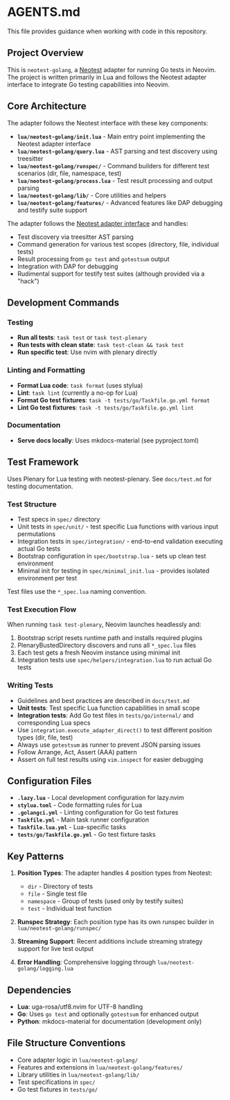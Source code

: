 # AGENTS.md

This file provides guidance when working with code in this repository.

## Project Overview

This is `neotest-golang`, a [Neotest](https://github.com/nvim-neotest/neotest)
adapter for running Go tests in Neovim. The project is written primarily in Lua
and follows the Neotest adapter interface to integrate Go testing capabilities
into Neovim.

## Core Architecture

The adapter follows the Neotest interface with these key components:

- **`lua/neotest-golang/init.lua`** - Main entry point implementing the Neotest
  adapter interface
- **`lua/neotest-golang/query.lua`** - AST parsing and test discovery using
  treesitter
- **`lua/neotest-golang/runspec/`** - Command builders for different test
  scenarios (dir, file, namespace, test)
- **`lua/neotest-golang/process.lua`** - Test result processing and output
  parsing
- **`lua/neotest-golang/lib/`** - Core utilities and helpers
- **`lua/neotest-golang/features/`** - Advanced features like DAP debugging and
  testify suite support

The adapter follows the
[Neotest adapter interface](https://github.com/nvim-neotest/neotest/blob/master/lua/neotest/adapters/interface.lua)
and handles:

- Test discovery via treesitter AST parsing
- Command generation for various test scopes (directory, file, individual tests)
- Result processing from `go test` and `gotestsum` output
- Integration with DAP for debugging
- Rudimental support for testify test suites (although provided via a "hack")

## Development Commands

### Testing

- **Run all tests**: `task test` or `task test-plenary`
- **Run tests with clean state**: `task test-clean && task test`
- **Run specific test**: Use nvim with plenary directly

### Linting and Formatting

- **Format Lua code**: `task format` (uses stylua)
- **Lint**: `task lint` (currently a no-op for Lua)
- **Format Go test fixtures**: `task -t tests/go/Taskfile.go.yml format`
- **Lint Go test fixtures**: `task -t tests/go/Taskfile.go.yml lint`

### Documentation

- **Serve docs locally**: Uses mkdocs-material (see pyproject.toml)

## Test Framework

Uses Plenary for Lua testing with neotest-plenary. See `docs/test.md` for
testing documentation.

### Test Structure

- Test specs in `spec/` directory
- Unit tests in `spec/unit/` - test specific Lua functions with various input
  permutations
- Integration tests in `spec/integration/` - end-to-end validation executing
  actual Go tests
- Bootstrap configuration in `spec/bootstrap.lua` - sets up clean test
  environment
- Minimal init for testing in `spec/minimal_init.lua` - provides isolated
  environment per test

Test files use the `*_spec.lua` naming convention.

### Test Execution Flow

When running `task test-plenary`, Neovim launches headlessly and:

1. Bootstrap script resets runtime path and installs required plugins
2. PlenaryBustedDirectory discovers and runs all `*_spec.lua` files
3. Each test gets a fresh Neovim instance using minimal init
4. Integration tests use `spec/helpers/integration.lua` to run actual Go tests

### Writing Tests

- Guidelines and best practices are described in `docs/test.md`
- **Unit tests**: Test specific Lua function capabilities in small scope
- **Integration tests**: Add Go test files in `tests/go/internal/` and
  corresponding Lua specs
- Use `integration.execute_adapter_direct()` to test different position types
  (dir, file, test)
- Always use `gotestsum` as runner to prevent JSON parsing issues
- Follow Arrange, Act, Assert (AAA) pattern
- Assert on full test results using `vim.inspect` for easier debugging

## Configuration Files

- **`.lazy.lua`** - Local development configuration for lazy.nvim
- **`stylua.toml`** - Code formatting rules for Lua
- **`.golangci.yml`** - Linting configuration for Go test fixtures
- **`Taskfile.yml`** - Main task runner configuration
- **`Taskfile.lua.yml`** - Lua-specific tasks
- **`tests/go/Taskfile.go.yml`** - Go test fixture tasks

## Key Patterns

1. **Position Types**: The adapter handles 4 position types from Neotest:
   - `dir` - Directory of tests
   - `file` - Single test file
   - `namespace` - Group of tests (used only by testify suites)
   - `test` - Individual test function

2. **Runspec Strategy**: Each position type has its own runspec builder in
   `lua/neotest-golang/runspec/`

3. **Streaming Support**: Recent additions include streaming strategy support
   for live test output

4. **Error Handling**: Comprehensive logging through
   `lua/neotest-golang/logging.lua`

## Dependencies

- **Lua**: uga-rosa/utf8.nvim for UTF-8 handling
- **Go**: Uses `go test` and optionally `gotestsum` for enhanced output
- **Python**: mkdocs-material for documentation (development only)

## File Structure Conventions

- Core adapter logic in `lua/neotest-golang/`
- Features and extensions in `lua/neotest-golang/features/`
- Library utilities in `lua/neotest-golang/lib/`
- Test specifications in `spec/`
- Go test fixtures in `tests/go/`
